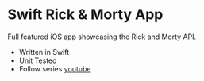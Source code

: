 # Swift Rick & Morty App

Full featured iOS app showcasing the Rick and Morty API.

- Written in Swift
- Unit Tested 
- Follow series [youtube](https://www.youtube.com/playlist?list=PL5PR3UyfTWvdl4Ya_2veOB6TM16FXuv4y)
